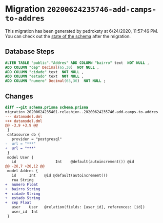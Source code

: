 # Migration `20200624235746-add-camps-to-addres`

This migration has been generated by pedroksty at 6/24/2020, 11:57:46 PM.
You can check out the [state of the schema](./schema.prisma) after the migration.

## Database Steps

```sql
ALTER TABLE "public"."Addres" ADD COLUMN "bairro" text  NOT NULL ,
ADD COLUMN "cep" Decimal(65,30)  NOT NULL ,
ADD COLUMN "cidade" text  NOT NULL ,
ADD COLUMN "estado" text  NOT NULL ,
ADD COLUMN "numero" Decimal(65,30)  NOT NULL ;
```

## Changes

```diff
diff --git schema.prisma schema.prisma
migration 20200624235401-relashion..20200624235746-add-camps-to-addres
--- datamodel.dml
+++ datamodel.dml
@@ -3,9 +3,9 @@
 }
 datasource db {
   provider = "postgresql"
-  url = "***"
+  url = "***"
 }
 model User {
   id                  Int    @default(autoincrement()) @id
@@ -28,7 +28,12 @@
 model Addres {
   id      Int    @id @default(autoincrement())
   rua String
+  numero Float
+  bairro String
+  cidade String
+  estado String
+  cep Float
   user    User   @relation(fields: [user_id], references: [id])
   user_id  Int    
 }
```


